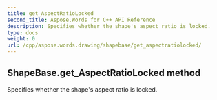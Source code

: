 ```yaml
---
title: get_AspectRatioLocked
second_title: Aspose.Words for C++ API Reference
description: Specifies whether the shape's aspect ratio is locked. 
type: docs
weight: 0
url: /cpp/aspose.words.drawing/shapebase/get_aspectratiolocked/
---
```

## ShapeBase.get_AspectRatioLocked method


Specifies whether the shape's aspect ratio is locked. 

